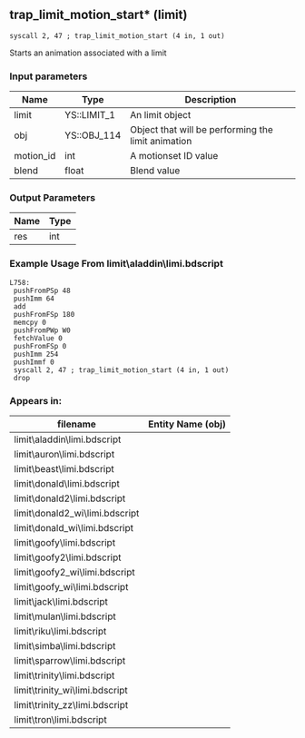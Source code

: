 ## trap_limit_motion_start* (limit)

`syscall 2, 47 ; trap_limit_motion_start (4 in, 1 out)`

Starts an animation associated with a limit

### Input parameters
| Name | Type | Description
|------|------|------------
| limit   | YS::LIMIT_1   | An limit object
| obj   | YS::OBJ_114   | Object that will be performing the limit animation
| motion_id   | int   | A motionset ID value
| blend   | float   | Blend value


### Output Parameters
| Name | Type
|------|-----
| res   | int   
### Example Usage From limit\aladdin\limi.bdscript
```plaintext
L758:
 pushFromPSp 48
 pushImm 64
 add 
 pushFromFSp 180
 memcpy 0
 pushFromPWp W0
 fetchValue 0
 pushFromFSp 0
 pushImm 254
 pushImmf 0
 syscall 2, 47 ; trap_limit_motion_start (4 in, 1 out)
 drop
```


### Appears in:
| filename | Entity Name (obj)
|----------|-------------
| limit\aladdin\limi.bdscript       |           
| limit\auron\limi.bdscript       |           
| limit\beast\limi.bdscript       |           
| limit\donald\limi.bdscript       |           
| limit\donald2\limi.bdscript       |           
| limit\donald2_wi\limi.bdscript       |           
| limit\donald_wi\limi.bdscript       |           
| limit\goofy\limi.bdscript       |           
| limit\goofy2\limi.bdscript       |           
| limit\goofy2_wi\limi.bdscript       |           
| limit\goofy_wi\limi.bdscript       |           
| limit\jack\limi.bdscript       |           
| limit\mulan\limi.bdscript       |           
| limit\riku\limi.bdscript       |           
| limit\simba\limi.bdscript       |           
| limit\sparrow\limi.bdscript       |           
| limit\trinity\limi.bdscript       |           
| limit\trinity_wi\limi.bdscript       |           
| limit\trinity_zz\limi.bdscript       |           
| limit\tron\limi.bdscript       |           



